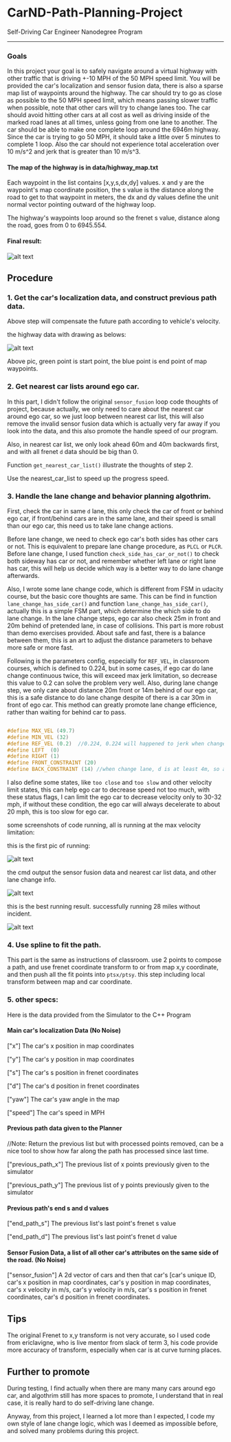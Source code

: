 # CarND-Path-Planning-Project
Self-Driving Car Engineer Nanodegree Program

----------------

[//]: # (Image References)
[image1]: ./output/final.gif
[image2]: ./output/trajectory.PNG
[image3]: ./output/1.PNG
[image4]: ./output/2.PNG
[image5]: ./output/best.PNG

### Goals
In this project your goal is to safely navigate around a virtual highway with other traffic that is driving +-10 MPH of the 50 MPH speed limit. You will be provided the car's localization and sensor fusion data, there is also a sparse map list of waypoints around the highway. The car should try to go as close as possible to the 50 MPH speed limit, which means passing slower traffic when possible, note that other cars will try to change lanes too. The car should avoid hitting other cars at all cost as well as driving inside of the marked road lanes at all times, unless going from one lane to another. The car should be able to make one complete loop around the 6946m highway. Since the car is trying to go 50 MPH, it should take a little over 5 minutes to complete 1 loop. Also the car should not experience total acceleration over 10 m/s^2 and jerk that is greater than 10 m/s^3.

#### The map of the highway is in data/highway_map.txt
Each waypoint in the list contains  [x,y,s,dx,dy] values. x and y are the waypoint's map coordinate position, the s value is the distance along the road to get to that waypoint in meters, the dx and dy values define the unit normal vector pointing outward of the highway loop.

The highway's waypoints loop around so the frenet s value, distance along the road, goes from 0 to 6945.554.


#### Final result:

![alt text][image1]


## Procedure

### 1. Get the car's localization data, and construct previous path data.

Above step will compensate the future path according to vehicle's velocity.

the highway data with drawing as belows:

![alt text][image2]

Above pic, green point is start point, the blue point is end point of map waypoints.

### 2. Get nearest car lists around ego car.

In this part, I didn't follow the original `sensor_fusion` loop code thoughts of project, because actually, we only need to care about the nearest car around ego car, so we just loop between nearest car list, this will also remove the invalid sensor fusion data which is actually very far away if you look into the data, and this also promote the handle speed of our program.

Also, in nearest car list, we only look ahead 60m and 40m backwards first, and with all frenet `d` data should be big than 0.

Function `get_nearest_car_list()` illustrate the thoughts of step 2. 

Use the nearest_car_list to speed up the progress speed.

### 3. Handle the lane change and behavior planning algothrim.

First, check the car in same `d` lane, this only check the car of front or behind ego car, if front/behind cars are in the same lane, and their speed is small than our ego car, this need us to take lane change actions.

Before lane change, we need to check ego car's both sides has other cars or not. This is equivalent to prepare lane change procedure, as `PLCL` or `PLCR`. Before lane change, I used function `check_side_has_car_or_not()` to check both sideway has car or not, and remember whether left lane or right lane has car, this will help us decide which way is a better way to do lane change afterwards.

Also, I wrote some lane change code, which is different from FSM in udacity course, but the basic core thoughts are same. This can be find in function `lane_change_has_side_car()` and  function `lane_change_has_side_car()`, actually this is a simple FSM part, which determine the which side to do lane change. In the lane change steps, ego car also check 25m in front and 20m behind of pretended lane, in case of collisions. This part is more robust than demo exercises provided. About safe and fast, there is a balance between them, this is an art to adjust the distance parameters to behave more safe or more fast.

Following is the parameters config, especially for `REF_VEL`, in classroom courses, which is defined to 0.224, but in some cases, if ego car do lane change continuous twice, this will exceed max jerk limitation, so decrease this value to 0.2 can solve the problem very well. Also, during lane change step, we only care about distance 20m front or 14m behind of our ego car, this is a safe distance to do lane change despite of there is a car 30m in front of ego car. This method can greatly promote lane change efficience, rather than waiting for behind car to pass. 

```cpp

#define MAX_VEL (49.7)
#define MIN_VEL (32)
#define REF_VEL (0.2)  //0.224, 0.224 will happened to jerk when change lane continuous.
#define LEFT  (0)
#define RIGHT (1)
#define FRONT_CONSTRAINT (20)
#define BACK_CONSTRAINT (14) //when change lane, d is at least 4m, so actually s is 10m

```

I also define some states, like `too close` and `too slow` and other velocity limit states, this can help ego car to decrease speed not too much, with these status flags, I can limit the ego car to decrease velocity only to 30-32 mph, if without these condition, the ego car will always decelerate to about 20 mph, this is too slow for ego car.

some screenshots of code running, all is running at the max velocity limitation:


this is the first pic of running:


![alt text][image3]


the cmd output the sensor fusion data and nearest car list data, and other lane change info.


![alt text][image4]


this is the best running result. successfully running 28 miles without incident.


![alt text][image5]


### 4. Use spline to fit the path.

This part is the same as instructions of classroom. use 2 points to compose a path, and use frenet coordinate transform to or from map x,y coordinate, and then push all the fit points into `ptsx/ptsy`. this step including local transform between map and car coordinate.

### 5. other specs:

Here is the data provided from the Simulator to the C++ Program

#### Main car's localization Data (No Noise)

["x"] The car's x position in map coordinates

["y"] The car's y position in map coordinates

["s"] The car's s position in frenet coordinates

["d"] The car's d position in frenet coordinates

["yaw"] The car's yaw angle in the map

["speed"] The car's speed in MPH

#### Previous path data given to the Planner

//Note: Return the previous list but with processed points removed, can be a nice tool to show how far along the path has processed since last time. 

["previous_path_x"] The previous list of x points previously given to the simulator

["previous_path_y"] The previous list of y points previously given to the simulator

#### Previous path's end s and d values 

["end_path_s"] The previous list's last point's frenet s value

["end_path_d"] The previous list's last point's frenet d value

#### Sensor Fusion Data, a list of all other car's attributes on the same side of the road. (No Noise)

["sensor_fusion"] A 2d vector of cars and then that car's [car's unique ID, car's x position in map coordinates, car's y position in map coordinates, car's x velocity in m/s, car's y velocity in m/s, car's s position in frenet coordinates, car's d position in frenet coordinates. 


## Tips

The original Frenet to x,y transform is not very accurate, so I used code from ericlavigne, who is live mentor from slack of term 3, his code provide more accuracy of transform, especially when car is at curve turning places.

## Further to promote

During testing, I find actually when there are many many cars around ego car, and algothrim still has more spaces to promote, I understand that in real case, it is really hard to do self-driving lane change. 

Anyway, from this project, I learned a lot more than I expected, I code my own style of lane change logic, which was I deemed as impossible before, and solved many problems during this project.

